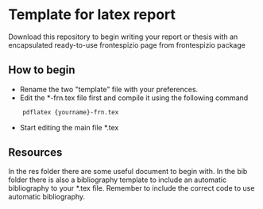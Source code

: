 # Template for latex report

Download this repository to begin writing your report or thesis with an encapsulated ready-to-use frontespizio page from frontespizio package

## How to begin

- Rename the two "template" file with your preferences.
- Edit the *-frn.tex file first and compile it using the following command
```sh
    pdflatex {yourname}-frn.tex
```
- Start editing the main file *.tex 

## Resources
In the res folder there are some useful document to begin with. 
In the bib folder there is also a bibliography template to include an automatic bibliography to your *.tex file. Remember to include the correct code to use automatic bibliography.